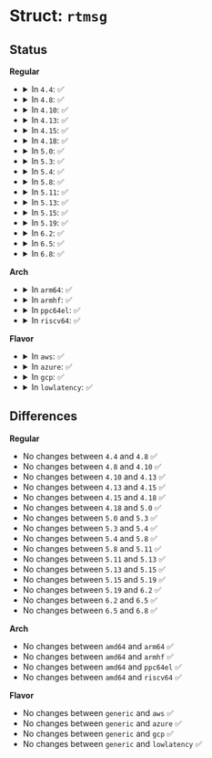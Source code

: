 # Struct: <code>rtmsg</code>

## Status
<b>Regular</b>
<ul>
<li>
<details>
<summary>In <code>4.4</code>: ✅</summary>

```c
struct rtmsg {
    unsigned char rtm_family;
    unsigned char rtm_dst_len;
    unsigned char rtm_src_len;
    unsigned char rtm_tos;
    unsigned char rtm_table;
    unsigned char rtm_protocol;
    unsigned char rtm_scope;
    unsigned char rtm_type;
    unsigned int rtm_flags;
};
```
</details>
</li>
<li>
<details>
<summary>In <code>4.8</code>: ✅</summary>

```c
struct rtmsg {
    unsigned char rtm_family;
    unsigned char rtm_dst_len;
    unsigned char rtm_src_len;
    unsigned char rtm_tos;
    unsigned char rtm_table;
    unsigned char rtm_protocol;
    unsigned char rtm_scope;
    unsigned char rtm_type;
    unsigned int rtm_flags;
};
```
</details>
</li>
<li>
<details>
<summary>In <code>4.10</code>: ✅</summary>

```c
struct rtmsg {
    unsigned char rtm_family;
    unsigned char rtm_dst_len;
    unsigned char rtm_src_len;
    unsigned char rtm_tos;
    unsigned char rtm_table;
    unsigned char rtm_protocol;
    unsigned char rtm_scope;
    unsigned char rtm_type;
    unsigned int rtm_flags;
};
```
</details>
</li>
<li>
<details>
<summary>In <code>4.13</code>: ✅</summary>

```c
struct rtmsg {
    unsigned char rtm_family;
    unsigned char rtm_dst_len;
    unsigned char rtm_src_len;
    unsigned char rtm_tos;
    unsigned char rtm_table;
    unsigned char rtm_protocol;
    unsigned char rtm_scope;
    unsigned char rtm_type;
    unsigned int rtm_flags;
};
```
</details>
</li>
<li>
<details>
<summary>In <code>4.15</code>: ✅</summary>

```c
struct rtmsg {
    unsigned char rtm_family;
    unsigned char rtm_dst_len;
    unsigned char rtm_src_len;
    unsigned char rtm_tos;
    unsigned char rtm_table;
    unsigned char rtm_protocol;
    unsigned char rtm_scope;
    unsigned char rtm_type;
    unsigned int rtm_flags;
};
```
</details>
</li>
<li>
<details>
<summary>In <code>4.18</code>: ✅</summary>

```c
struct rtmsg {
    unsigned char rtm_family;
    unsigned char rtm_dst_len;
    unsigned char rtm_src_len;
    unsigned char rtm_tos;
    unsigned char rtm_table;
    unsigned char rtm_protocol;
    unsigned char rtm_scope;
    unsigned char rtm_type;
    unsigned int rtm_flags;
};
```
</details>
</li>
<li>
<details>
<summary>In <code>5.0</code>: ✅</summary>

```c
struct rtmsg {
    unsigned char rtm_family;
    unsigned char rtm_dst_len;
    unsigned char rtm_src_len;
    unsigned char rtm_tos;
    unsigned char rtm_table;
    unsigned char rtm_protocol;
    unsigned char rtm_scope;
    unsigned char rtm_type;
    unsigned int rtm_flags;
};
```
</details>
</li>
<li>
<details>
<summary>In <code>5.3</code>: ✅</summary>

```c
struct rtmsg {
    unsigned char rtm_family;
    unsigned char rtm_dst_len;
    unsigned char rtm_src_len;
    unsigned char rtm_tos;
    unsigned char rtm_table;
    unsigned char rtm_protocol;
    unsigned char rtm_scope;
    unsigned char rtm_type;
    unsigned int rtm_flags;
};
```
</details>
</li>
<li>
<details>
<summary>In <code>5.4</code>: ✅</summary>

```c
struct rtmsg {
    unsigned char rtm_family;
    unsigned char rtm_dst_len;
    unsigned char rtm_src_len;
    unsigned char rtm_tos;
    unsigned char rtm_table;
    unsigned char rtm_protocol;
    unsigned char rtm_scope;
    unsigned char rtm_type;
    unsigned int rtm_flags;
};
```
</details>
</li>
<li>
<details>
<summary>In <code>5.8</code>: ✅</summary>

```c
struct rtmsg {
    unsigned char rtm_family;
    unsigned char rtm_dst_len;
    unsigned char rtm_src_len;
    unsigned char rtm_tos;
    unsigned char rtm_table;
    unsigned char rtm_protocol;
    unsigned char rtm_scope;
    unsigned char rtm_type;
    unsigned int rtm_flags;
};
```
</details>
</li>
<li>
<details>
<summary>In <code>5.11</code>: ✅</summary>

```c
struct rtmsg {
    unsigned char rtm_family;
    unsigned char rtm_dst_len;
    unsigned char rtm_src_len;
    unsigned char rtm_tos;
    unsigned char rtm_table;
    unsigned char rtm_protocol;
    unsigned char rtm_scope;
    unsigned char rtm_type;
    unsigned int rtm_flags;
};
```
</details>
</li>
<li>
<details>
<summary>In <code>5.13</code>: ✅</summary>

```c
struct rtmsg {
    unsigned char rtm_family;
    unsigned char rtm_dst_len;
    unsigned char rtm_src_len;
    unsigned char rtm_tos;
    unsigned char rtm_table;
    unsigned char rtm_protocol;
    unsigned char rtm_scope;
    unsigned char rtm_type;
    unsigned int rtm_flags;
};
```
</details>
</li>
<li>
<details>
<summary>In <code>5.15</code>: ✅</summary>

```c
struct rtmsg {
    unsigned char rtm_family;
    unsigned char rtm_dst_len;
    unsigned char rtm_src_len;
    unsigned char rtm_tos;
    unsigned char rtm_table;
    unsigned char rtm_protocol;
    unsigned char rtm_scope;
    unsigned char rtm_type;
    unsigned int rtm_flags;
};
```
</details>
</li>
<li>
<details>
<summary>In <code>5.19</code>: ✅</summary>

```c
struct rtmsg {
    unsigned char rtm_family;
    unsigned char rtm_dst_len;
    unsigned char rtm_src_len;
    unsigned char rtm_tos;
    unsigned char rtm_table;
    unsigned char rtm_protocol;
    unsigned char rtm_scope;
    unsigned char rtm_type;
    unsigned int rtm_flags;
};
```
</details>
</li>
<li>
<details>
<summary>In <code>6.2</code>: ✅</summary>

```c
struct rtmsg {
    unsigned char rtm_family;
    unsigned char rtm_dst_len;
    unsigned char rtm_src_len;
    unsigned char rtm_tos;
    unsigned char rtm_table;
    unsigned char rtm_protocol;
    unsigned char rtm_scope;
    unsigned char rtm_type;
    unsigned int rtm_flags;
};
```
</details>
</li>
<li>
<details>
<summary>In <code>6.5</code>: ✅</summary>

```c
struct rtmsg {
    unsigned char rtm_family;
    unsigned char rtm_dst_len;
    unsigned char rtm_src_len;
    unsigned char rtm_tos;
    unsigned char rtm_table;
    unsigned char rtm_protocol;
    unsigned char rtm_scope;
    unsigned char rtm_type;
    unsigned int rtm_flags;
};
```
</details>
</li>
<li>
<details>
<summary>In <code>6.8</code>: ✅</summary>

```c
struct rtmsg {
    unsigned char rtm_family;
    unsigned char rtm_dst_len;
    unsigned char rtm_src_len;
    unsigned char rtm_tos;
    unsigned char rtm_table;
    unsigned char rtm_protocol;
    unsigned char rtm_scope;
    unsigned char rtm_type;
    unsigned int rtm_flags;
};
```
</details>
</li>
</ul>
<b>Arch</b>
<ul>
<li>
<details>
<summary>In <code>arm64</code>: ✅</summary>

```c
struct rtmsg {
    unsigned char rtm_family;
    unsigned char rtm_dst_len;
    unsigned char rtm_src_len;
    unsigned char rtm_tos;
    unsigned char rtm_table;
    unsigned char rtm_protocol;
    unsigned char rtm_scope;
    unsigned char rtm_type;
    unsigned int rtm_flags;
};
```
</details>
</li>
<li>
<details>
<summary>In <code>armhf</code>: ✅</summary>

```c
struct rtmsg {
    unsigned char rtm_family;
    unsigned char rtm_dst_len;
    unsigned char rtm_src_len;
    unsigned char rtm_tos;
    unsigned char rtm_table;
    unsigned char rtm_protocol;
    unsigned char rtm_scope;
    unsigned char rtm_type;
    unsigned int rtm_flags;
};
```
</details>
</li>
<li>
<details>
<summary>In <code>ppc64el</code>: ✅</summary>

```c
struct rtmsg {
    unsigned char rtm_family;
    unsigned char rtm_dst_len;
    unsigned char rtm_src_len;
    unsigned char rtm_tos;
    unsigned char rtm_table;
    unsigned char rtm_protocol;
    unsigned char rtm_scope;
    unsigned char rtm_type;
    unsigned int rtm_flags;
};
```
</details>
</li>
<li>
<details>
<summary>In <code>riscv64</code>: ✅</summary>

```c
struct rtmsg {
    unsigned char rtm_family;
    unsigned char rtm_dst_len;
    unsigned char rtm_src_len;
    unsigned char rtm_tos;
    unsigned char rtm_table;
    unsigned char rtm_protocol;
    unsigned char rtm_scope;
    unsigned char rtm_type;
    unsigned int rtm_flags;
};
```
</details>
</li>
</ul>
<b>Flavor</b>
<ul>
<li>
<details>
<summary>In <code>aws</code>: ✅</summary>

```c
struct rtmsg {
    unsigned char rtm_family;
    unsigned char rtm_dst_len;
    unsigned char rtm_src_len;
    unsigned char rtm_tos;
    unsigned char rtm_table;
    unsigned char rtm_protocol;
    unsigned char rtm_scope;
    unsigned char rtm_type;
    unsigned int rtm_flags;
};
```
</details>
</li>
<li>
<details>
<summary>In <code>azure</code>: ✅</summary>

```c
struct rtmsg {
    unsigned char rtm_family;
    unsigned char rtm_dst_len;
    unsigned char rtm_src_len;
    unsigned char rtm_tos;
    unsigned char rtm_table;
    unsigned char rtm_protocol;
    unsigned char rtm_scope;
    unsigned char rtm_type;
    unsigned int rtm_flags;
};
```
</details>
</li>
<li>
<details>
<summary>In <code>gcp</code>: ✅</summary>

```c
struct rtmsg {
    unsigned char rtm_family;
    unsigned char rtm_dst_len;
    unsigned char rtm_src_len;
    unsigned char rtm_tos;
    unsigned char rtm_table;
    unsigned char rtm_protocol;
    unsigned char rtm_scope;
    unsigned char rtm_type;
    unsigned int rtm_flags;
};
```
</details>
</li>
<li>
<details>
<summary>In <code>lowlatency</code>: ✅</summary>

```c
struct rtmsg {
    unsigned char rtm_family;
    unsigned char rtm_dst_len;
    unsigned char rtm_src_len;
    unsigned char rtm_tos;
    unsigned char rtm_table;
    unsigned char rtm_protocol;
    unsigned char rtm_scope;
    unsigned char rtm_type;
    unsigned int rtm_flags;
};
```
</details>
</li>
</ul>

## Differences
<b>Regular</b>
<ul>
<li>
No changes between <code>4.4</code> and <code>4.8</code> ✅
</li>
<li>
No changes between <code>4.8</code> and <code>4.10</code> ✅
</li>
<li>
No changes between <code>4.10</code> and <code>4.13</code> ✅
</li>
<li>
No changes between <code>4.13</code> and <code>4.15</code> ✅
</li>
<li>
No changes between <code>4.15</code> and <code>4.18</code> ✅
</li>
<li>
No changes between <code>4.18</code> and <code>5.0</code> ✅
</li>
<li>
No changes between <code>5.0</code> and <code>5.3</code> ✅
</li>
<li>
No changes between <code>5.3</code> and <code>5.4</code> ✅
</li>
<li>
No changes between <code>5.4</code> and <code>5.8</code> ✅
</li>
<li>
No changes between <code>5.8</code> and <code>5.11</code> ✅
</li>
<li>
No changes between <code>5.11</code> and <code>5.13</code> ✅
</li>
<li>
No changes between <code>5.13</code> and <code>5.15</code> ✅
</li>
<li>
No changes between <code>5.15</code> and <code>5.19</code> ✅
</li>
<li>
No changes between <code>5.19</code> and <code>6.2</code> ✅
</li>
<li>
No changes between <code>6.2</code> and <code>6.5</code> ✅
</li>
<li>
No changes between <code>6.5</code> and <code>6.8</code> ✅
</li>
</ul>
<b>Arch</b>
<ul>
<li>
No changes between <code>amd64</code> and <code>arm64</code> ✅
</li>
<li>
No changes between <code>amd64</code> and <code>armhf</code> ✅
</li>
<li>
No changes between <code>amd64</code> and <code>ppc64el</code> ✅
</li>
<li>
No changes between <code>amd64</code> and <code>riscv64</code> ✅
</li>
</ul>
<b>Flavor</b>
<ul>
<li>
No changes between <code>generic</code> and <code>aws</code> ✅
</li>
<li>
No changes between <code>generic</code> and <code>azure</code> ✅
</li>
<li>
No changes between <code>generic</code> and <code>gcp</code> ✅
</li>
<li>
No changes between <code>generic</code> and <code>lowlatency</code> ✅
</li>
</ul>
